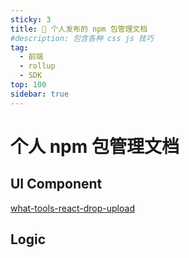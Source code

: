 ```yaml
---
sticky: 3
title: 📸 个人发布的 npm 包管理文档
#description: 包含各种 css js 技巧
tag:
  - 前端
  - rollup
  - SDK
top: 100
sidebar: true
---
```


# 个人 npm 包管理文档

## UI Component
[what-tools-react-drop-upload](https://www.npmjs.com/package/what-tools-react-drop-upload)
## Logic
